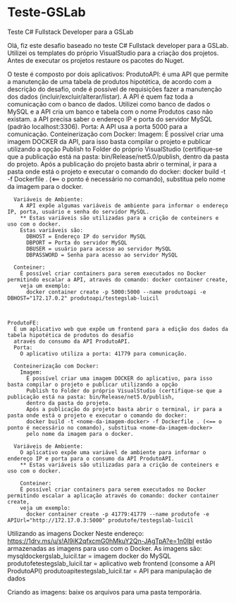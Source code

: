 # Teste-GSLab
Teste C# Fullstack Developer para a GSLab

Olá, fiz este desafio baseado no teste C# Fullstack developer para a GSLab.
Utilizei os templates do próprio VisualStudio para a criação dos projetos. Antes de executar os projetos restaure os pacotes do Nuget.

O teste é composto por dois aplicativos:
  ProdutoAPI:
    é uma API que permite a manutenção de uma tabela de produtos hipotética, de acordo com a descrição do desafio, onde é possível
    de requisições fazer a manutenção dos dados (incluir/excluir/alterar/listar). A API é quem faz toda a comunicação com o banco de dados.
    Utilizei como banco de dados o MySQL e a API cria um banco e tabela com o nome Produtos caso não existam. a API precisa saber o endereço IP
    e porta do servidor MySQL (padrão localhost:3306).
    Porta:
      A API usa a porta 5000 para a comunicação.
    Conteinerização com Docker:
      Imagem:
        É possível criar uma imagem DOCKER da API, para isso basta compilar o projeto e publicar utilizando a opção
        Publish to Folder do próprio VisualStudio (certifique-se que a publicação está na pasta: bin/Release/net5.0/publish,
        dentro da pasta do projeto.
        Após a publicação do projeto basta abrir o terminal, ir para a pasta onde está o projeto e executar o comando do docker:
        docker build -t <nome-da-imagem-docker> -f Dockerfile . (<== o ponto é necessário no comando), substitua <nome-da-imagem-docker>
        pelo nome da imagem para o docker.
        
      Variáveis de Ambiente:
        A API expõe algumas variáveis de ambiente para informar o endereço IP, porta, usuário e senha do servidor MySQL.
        ** Estas variáveis são utilizadas para a crição de conteiners e uso com o docker.
        Estas variáveis são:
          DBHOST = Endereço IP do servidor MySQL
          DBPORT = Porta do servidor MySQL
          DBUSER = usuário para acesso ao servidor MySQL
          DBPASSWORD = Senha para acesso ao servidor MySQL
                  
      Conteiner:
        É possível criar containers para serem executados no Docker permitindo escalar a API, através do comando: docker container create,
        veja um exemplo:
          docker container create -p 5000:5000 --name produtoapi -e DBHOST="172.17.0.2" produtoapi/testegslab-luicil
      
  
  
    ProdutoFE:
      É um aplicativo web que expõe um frontend para a edição dos dados da tabela hipotética de produtos do desafio
      através do consumo da API ProdutoAPI.
      Porta:
        O aplicativo utiliza a porta: 41779 para comunicação.

      Conteinerização com Docker:
        Imagem:
          É possível criar uma imagem DOCKER do aplicativo, para isso basta compilar o projeto e publicar utilizando a opção
          Publish to Folder do próprio VisualStudio (certifique-se que a publicação está na pasta: bin/Release/net5.0/publish,
          dentro da pasta do projeto.
          Após a publicação do projeto basta abrir o terminal, ir para a pasta onde está o projeto e executar o comando do docker:
          docker build -t <nome-da-imagem-docker> -f Dockerfile . (<== o ponto é necessário no comando), substitua <nome-da-imagem-docker>
          pelo nome da imagem para o docker.

      Variáveis de Ambiente:
        O aplicativo expõe uma variável de ambiente para informar o endereço IP e porta para o consumo da API ProdutoAPI.
        ** Estas variáveis são utilizadas para a crição de conteiners e uso com o docker.
  
        Conteiner:
        É possível criar containers para serem executados no Docker permitindo escalar a aplicação através do comando: docker container create,
        veja um exemplo:
          docker container create -p 41779:41779 --name produtofe -e APIUrl="http://172.17.0.3:5000" produtofe/testegslab-luicil
  
  
Utilizando as imagens Docker
  Neste endereço: https://1drv.ms/u/s!Al9iK2qfxcmG0hMkuY2Qn-JAgTpA?e=1n0IbI estão armazenadas as imagens para uso com o Docker. As imagens são:
  mysqldockergslab_luicil.tar = imagem docker do MySQL
  produtofetestegslab_luicil.tar = aplicativo web frontend (consome a API ProdutoAPI)
  produtoapitestegslab_luicil.tar = API para manipulação de dados
  
  Criando as imagens:
    baixe os arquivos para uma pasta temporária.
